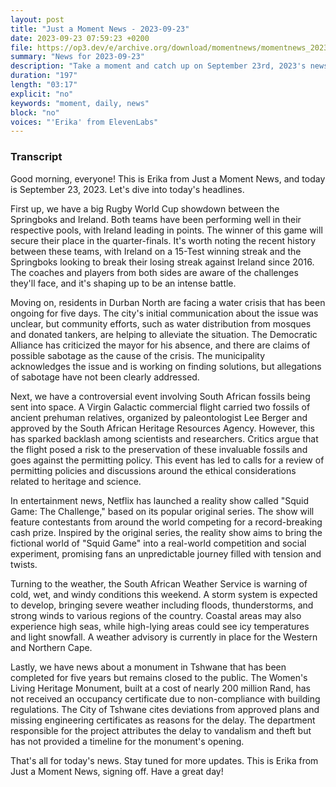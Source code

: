 ```yaml
---
layout: post
title: "Just a Moment News - 2023-09-23"
date: 2023-09-23 07:59:23 +0200
file: https://op3.dev/e/archive.org/download/momentnews/momentnews_2023-09-23.mp3
summary: "News for 2023-09-23"
description: "Take a moment and catch up on September 23rd, 2023's news."
duration: "197"
length: "03:17"
explicit: "no"
keywords: "moment, daily, news"
block: "no"
voices: "'Erika' from ElevenLabs"
---
```


### Transcript

Good morning, everyone! This is Erika from Just a Moment News, and today is September 23, 2023. Let's dive into today's headlines.

First up, we have a big Rugby World Cup showdown between the Springboks and Ireland. Both teams have been performing well in their respective pools, with Ireland leading in points. The winner of this game will secure their place in the quarter-finals. It's worth noting the recent history between these teams, with Ireland on a 15-Test winning streak and the Springboks looking to break their losing streak against Ireland since 2016. The coaches and players from both sides are aware of the challenges they'll face, and it's shaping up to be an intense battle.

Moving on, residents in Durban North are facing a water crisis that has been ongoing for five days. The city's initial communication about the issue was unclear, but community efforts, such as water distribution from mosques and donated tankers, are helping to alleviate the situation. The Democratic Alliance has criticized the mayor for his absence, and there are claims of possible sabotage as the cause of the crisis. The municipality acknowledges the issue and is working on finding solutions, but allegations of sabotage have not been clearly addressed.

Next, we have a controversial event involving South African fossils being sent into space. A Virgin Galactic commercial flight carried two fossils of ancient prehuman relatives, organized by paleontologist Lee Berger and approved by the South African Heritage Resources Agency. However, this has sparked backlash among scientists and researchers. Critics argue that the flight posed a risk to the preservation of these invaluable fossils and goes against the permitting policy. This event has led to calls for a review of permitting policies and discussions around the ethical considerations related to heritage and science.

In entertainment news, Netflix has launched a reality show called "Squid Game: The Challenge," based on its popular original series. The show will feature contestants from around the world competing for a record-breaking cash prize. Inspired by the original series, the reality show aims to bring the fictional world of "Squid Game" into a real-world competition and social experiment, promising fans an unpredictable journey filled with tension and twists.

Turning to the weather, the South African Weather Service is warning of cold, wet, and windy conditions this weekend. A storm system is expected to develop, bringing severe weather including floods, thunderstorms, and strong winds to various regions of the country. Coastal areas may also experience high seas, while high-lying areas could see icy temperatures and light snowfall. A weather advisory is currently in place for the Western and Northern Cape.

Lastly, we have news about a monument in Tshwane that has been completed for five years but remains closed to the public. The Women's Living Heritage Monument, built at a cost of nearly 200 million Rand, has not received an occupancy certificate due to non-compliance with building regulations. The City of Tshwane cites deviations from approved plans and missing engineering certificates as reasons for the delay. The department responsible for the project attributes the delay to vandalism and theft but has not provided a timeline for the monument's opening.

That's all for today's news. Stay tuned for more updates. This is Erika from Just a Moment News, signing off. Have a great day!
